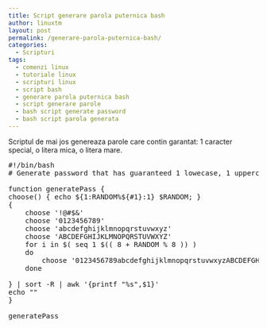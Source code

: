 ```yaml
---
title: Script generare parola puternica bash
author: linuxtm
layout: post
permalink: /generare-parola-puternica-bash/
categories:
  - Scripturi
tags:
  - comenzi linux
  - tutoriale linux
  - scripturi linux
  - script bash
  - generare parola puternica bash
  - script generare parole
  - bash script generate password
  - bash script parola generata
---
```


Scriptul de mai jos genereaza parole care contin garantat: 1 caracter special, o litera mica, o litera mare.

<pre>
#!/bin/bash
# Generate password that has guaranteed 1 lowecase, 1 uppercase, 1 special character, minimum 13 characters

function generatePass {
choose() { echo ${1:RANDOM%${#1}:1} $RANDOM; }
{
    choose '!@#$&'
    choose '0123456789'
    choose 'abcdefghijklmnopqrstuvwxyz'
    choose 'ABCDEFGHIJKLMNOPQRSTUVWXYZ'
    for i in $( seq 1 $(( 8 + RANDOM % 8 )) )
    do
        choose '0123456789abcdefghijklmnopqrstuvwxyzABCDEFGHIJKLMNOPQRSTUVWXYZ'
    done

} | sort -R | awk '{printf "%s",$1}'
echo ""
}

generatePass
</pre>
